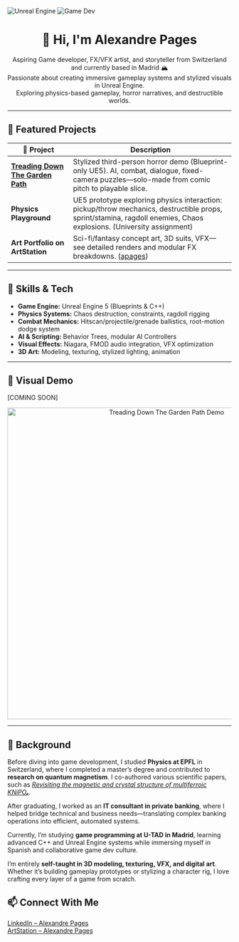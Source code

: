 <!-- Shields -->
![Unreal Engine](https://img.shields.io/badge/Engine-Unreal%205-blue?style=flat-square&logo=unrealengine)
![Game Dev](https://img.shields.io/badge/Role-Game%20Dev%20%26%20Artist-green?style=flat-square)

<h1 align="center">👋 Hi, I'm Alexandre Pages</h1>
<p align="center">
  Aspiring Game developer, FX/VFX artist, and storyteller from Switzerland and currently based in Madrid 🏔️<br/>
  Passionate about creating immersive gameplay systems and stylized visuals in Unreal Engine.<br/>
  Exploring physics-based gameplay, horror narratives, and destructible worlds.
</p>

---

## 🚀 Featured Projects

| 🔧 Project | Description |
|----------|-------------|
| **[Treading Down The Garden Path](https://github.com/PAlexUtad/UE5-ThirdPerson-Horror-VerticalSlice)** | Stylized third-person horror demo (Blueprint-only UE5). AI, combat, dialogue, fixed-camera puzzles—solo-made from comic pitch to playable slice. |
| **Physics Playground** | UE5 prototype exploring physics interaction: pickup/throw mechanics, destructible props, sprint/stamina, ragdoll enemies, Chaos explosions. (University assignment) |
| **Art Portfolio on ArtStation** | Sci-fi/fantasy concept art, 3D suits, VFX—see detailed renders and modular FX breakdowns. ([apages](https://www.artstation.com/apages)) |

---

## 🧰 Skills & Tech

- **Game Engine:** Unreal Engine 5 (Blueprints & C++)
- **Physics Systems:** Chaos destruction, constraints, ragdoll rigging
- **Combat Mechanics:** Hitscan/projectile/grenade ballistics, root-motion dodge system
- **AI & Scripting:** Behavior Trees, modular AI Controllers
- **Visual Effects:** Niagara, FMOD audio integration, VFX optimization
- **3D Art:** Modeling, texturing, stylized lighting, animation

---

## 📸 Visual Demo

[COMING SOON]
<p align="center">
  <img src="https://github.com/PAlexUtad/UE5-ThirdPerson-Horror-VerticalSlice/raw/main/demo.gif" alt="Treading Down The Garden Path Demo" width="700"/>
</p>


---

## 🧠 Background

Before diving into game development, I studied **Physics at EPFL** in Switzerland, where I completed a master’s degree and contributed to **research on quantum magnetism**. I co-authored various scientific papers, such as [*Revisiting the magnetic and crystal structure of multiferroic KNiPO₄*](https://arxiv.org/abs/2207.06969).

After graduating, I worked as an **IT consultant in private banking**, where I helped bridge technical and business needs—translating complex banking operations into efficient, automated systems.

Currently, I’m studying **game programming at U-TAD in Madrid**, learning advanced C++ and Unreal Engine systems while immersing myself in Spanish and collaborative game dev culture.

I’m entirely **self-taught in 3D modeling, texturing, VFX, and digital art**. Whether it’s building gameplay prototypes or stylizing a character rig, I love crafting every layer of a game from scratch.


## 📫 Connect With Me

[LinkedIn – Alexandre Pages](https://ch.linkedin.com/in/alexandrepages-ch)  
[ArtStation – Alexandre Pages](https://www.artstation.com/apages)

